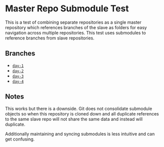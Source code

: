 # Master Repo Submodule Test

This is a test of combining separate repositories as a single master repository
which references branches of the slave as folders for easy navigation across
multiple repositories. This test uses submodules to reference branches from
slave repositories.

## Branches

- [`day-1`](https://github.com/lejeunerenard/master-repo-test-slave1/tree/4ccb5389070c8328d38e2159c6232e938f084e8e)
- [`day-2`](https://github.com/lejeunerenard/master-repo-test-slave2/tree/52987d0b8dfba831881d873c29d88a0a257f2853)
- [`day-3`](https://github.com/lejeunerenard/master-repo-test-slave2/tree/7a32194e151cad685b3ddc729674444db32a63b9)
- [`day-4`](https://github.com/lejeunerenard/master-repo-test-slave1/tree/2bcb4ba30beec07193f6d97bdec61a01781f5259)

## Notes

This works but there is a downside. Git does not consolidate submodule objects
so when this repository is cloned down and all duplicate references to the same
slave repo will not share the same data and instead will duplicate.

Additionally maintaining and syncing submodules is less intuitive and can get
confusing.
